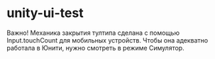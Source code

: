 # unity-ui-test
Важно! Механика закрытия тултипа сделана с помощью Input.touchCount для мобильных устройств. 
Чтобы она адекватно работала в Юнити, нужно смотреть в режиме Симулятор.
